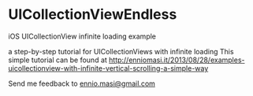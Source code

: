 UICollectionViewEndless
=======================

iOS UICollectionView infinite loading example

a step-by-step tutorial for UICollectionViews with infinite loading
This simple tutorial can be found at http://enniomasi.it/2013/08/28/examples-uicollectionview-with-infinite-vertical-scrolling-a-simple-way

Send me feedback to ennio.masi@gmail.com